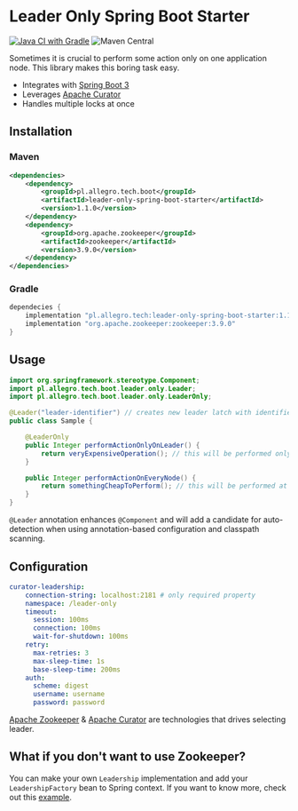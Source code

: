 # Leader Only Spring Boot Starter

[![Java CI with Gradle](https://github.com/allegro/leader-only-spring-boot-starter/actions/workflows/ci.yml/badge.svg)](https://github.com/allegro/leader-only-spring-boot-starter/actions/workflows/ci.yml)
![Maven Central](https://img.shields.io/maven-central/v/pl.allegro.tech.boot/leader-only-spring-boot-starter)

Sometimes it is crucial to perform some action only on one application node. 
This library makes this boring task easy.

- Integrates with [Spring Boot 3](https://github.com/spring-projects/spring-boot)
- Leverages [Apache Curator](https://curator.apache.org/)
- Handles multiple locks at once

## Installation

### Maven

```xml
<dependencies>
    <dependency>
        <groupId>pl.allegro.tech.boot</groupId>
        <artifactId>leader-only-spring-boot-starter</artifactId>
        <version>1.1.0</version>
    </dependency>
    <dependency>
        <groupId>org.apache.zookeeper</groupId>
        <artifactId>zookeeper</artifactId>
        <version>3.9.0</version>
    </dependency>
</dependencies>
``` 

### Gradle

```groovy
dependecies {
    implementation "pl.allegro.tech:leader-only-spring-boot-starter:1.1.0"
    implementation "org.apache.zookeeper:zookeeper:3.9.0" 
}
```

## Usage

```java
import org.springframework.stereotype.Component;
import pl.allegro.tech.boot.leader.only.Leader;
import pl.allegro.tech.boot.leader.only.LeaderOnly;

@Leader("leader-identifier") // creates new leader latch with identifier
public class Sample {

    @LeaderOnly
    public Integer performActionOnlyOnLeader() {
        return veryExpensiveOperation(); // this will be performed only at leader node
    }

    public Integer performActionOnEveryNode() {
        return somethingCheapToPerform(); // this will be performed at all nodes
    }
}
``` 

`@Leader` annotation enhances `@Component` and will add a candidate 
for auto-detection  when using annotation-based configuration and classpath scanning.

## Configuration

```yaml
curator-leadership:
    connection-string: localhost:2181 # only required property
    namespace: /leader-only
    timeout:
      session: 100ms
      connection: 100ms
      wait-for-shutdown: 100ms
    retry:
      max-retries: 3
      max-sleep-time: 1s
      base-sleep-time: 200ms
    auth:
      scheme: digest
      username: username
      password: password
```

[Apache Zookeeper](https://zookeeper.apache.org/) & 
[Apache Curator](https://curator.apache.org/) 
are technologies that drives selecting leader.

## What if you don't want to use Zookeeper?

You can make your own `Leadership` implementation and add your `LeadershipFactory` bean to Spring context.
If you want to know more, check out this [example](src/test/java/pl/allegro/tech/leader/only/api/LeaderOnlyTest.java).
